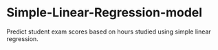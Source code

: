# Simple-Linear-Regression-model
Predict student exam scores based on hours studied using simple linear regression.
